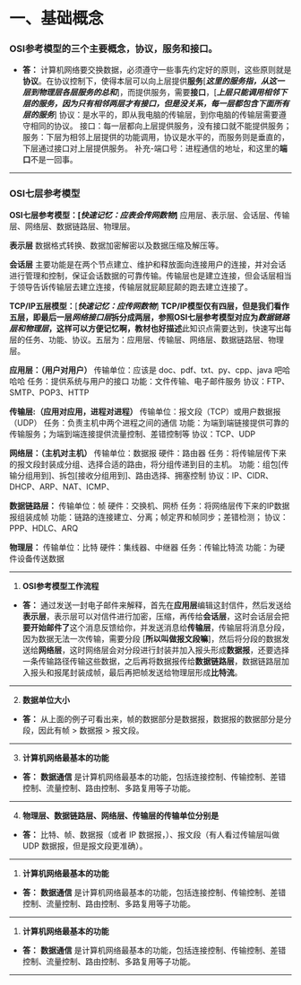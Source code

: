 # 一、基础概念

### OSI参考模型的三个主要概念，协议，服务和接口。

* **答：** 计算机网络要交换数据，必须遵守一些事先约定好的原则，这些原则就是**协议**。在协议控制下，使得本层可以向上层提供**服务**[***这里的服务指，从这一层到物理层各层服务的总和***]，而提供服务，需要**接口**，[***上层只能调用相邻下层的服务，因为只有相邻两层才有接口，但是没关系，每一层都包含下面所有层的服务***]
协议：是水平的，即从我电脑的传输层，到你电脑的传输层需要遵守相同的协议。
接口：每一层都向上层提供服务，没有接口就不能提供服务；
服务：下层为相邻上层提供的功能调用，协议是水平的，而服务则是垂直的，下层通过接口对上层提供服务。
补充-端口号：进程通信的地址，和这里的**端口**不是一回事。
***
### OSI七层参考模型

**OSI七层参考模型：[*快速记忆：应表会传网数物*]**
应用层、表示层、会话层、传输层、网络层、数据链路层、物理层。

**表示层**
数据格式转换、数据加密解密以及数据压缩及解压等。

**会话层**
主要功能是在两个节点建立、维护和释放面向连接用户的连接，并对会话进行管理和控制，保证会话数据的可靠传输。传输层也是建立连接，但会话层相当于领导告诉传输层去建立连接，传输层就屁颠屁颠的跑去建立连接了。

**TCP/IP五层模型：**[***快速记忆：应传网数物***]
**TCP/IP模型仅有四层，但是我们看作五层，即最后一层*网络接口层*拆分成两层，参照OSI七层参考模型对应为*数据链路层和物理层*，这样可以方便记忆啊，教材也好描述**此知识点需要达到，快速写出每层的任务、功能、协议。五层为：应用层、传输层、网络层、数据链路层、物理层。

**应用层：（用户对用户）**
传输单位：应该是 doc、pdf、txt、py、cpp、java 吧哈哈哈
任务：提供系统与用户的接口
功能：文件传输、电子邮件服务
协议：FTP、SMTP、POP3、HTTP

**传输层:（应用对应用，进程对进程）**
传输单位：报文段（TCP）或用户数据报（UDP）
任务：负责主机中两个进程之间的通信
功能：为端到端链接提供可靠的传输服务；为端到端连接提供流量控制、差错控制等
协议：TCP、UDP

**网络层：（主机对主机）**
传输单位：数据报
硬件：路由器
任务：将传输层传下来的报文段封装成分组、选择合适的路由，将分组传递到目的主机。
功能：组包[传输分组用到]、拆包[接收分组用到]、路由选择、拥塞控制
协议：IP、CIDR、DHCP、ARP、NAT、ICMP、

**数据链路层：**
传输单位：帧
硬件：交换机、网桥
任务：将网络层传下来的IP数据报组装成帧
功能：链路的连接建立、分离；帧定界和帧同步；差错检测；
协议：PPP、HDLC、ARQ

**物理层：**
传输单位：比特
硬件：集线器、中继器
任务：传输比特流
功能：为硬件设备传送数据
***


1. **OSI参考模型工作流程**

* **答：** 通过发送一封电子邮件来解释，首先在**应用层**编辑这封信件，然后发送给**表示层**，表示层可以对信件进行加密，压缩，再传给**会话层**，这时会话层会把**要开始邮件了**这个消息反馈给你，并发送消息给**传输层**，传输层将消息分段，因为数据无法一次传输，需要分段 [**所以叫做报文段嘛**]，然后将分段的数据发送给**网络层**，这时网络层会对分段进行封装并加入报头形成**数据报**，还要选择一条传输路径传输这些数据，之后再将数据报传给**数据链路层**，数据链路层加入报头和报尾封装成帧，最后再把帧发送给物理层形成**比特流**。
***
2. **数据单位大小**

* **答：** 从上面的例子可看出来，帧的数据部分是数据报，数据报的数据部分是分段，因此有帧 > 数据报 > 报文段。
***
3. **计算机网络最基本的功能**

* **答：**  **数据通信** 是计算机网络最基本的功能，包括连接控制、传输控制、差错控制、流量控制、路由控制、多路复用等子功能。
***
4. **物理层、数据链路层、网络层、传输层的传输单位分别是**

* **答：**  比特、帧、数据报（或者 IP 数据报，）、报文段（有人看过传输层叫做 UDP 数据报，但是报文段更准确）。
***
1. **计算机网络最基本的功能**

* **答：**  **数据通信** 是计算机网络最基本的功能，包括连接控制、传输控制、差错控制、流量控制、路由控制、多路复用等子功能。
***
1. **计算机网络最基本的功能**

* **答：**  **数据通信** 是计算机网络最基本的功能，包括连接控制、传输控制、差错控制、流量控制、路由控制、多路复用等子功能。
***
